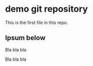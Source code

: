 # demo git repository

This is the first file in this repo.

## Ipsum below

Bla bla bla

Bla bla bla